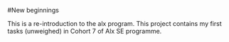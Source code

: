 #New beginnings

This is a re-introduction to the alx program. This project contains my first tasks (unweighed) in Cohort 7 of Alx SE programme.
